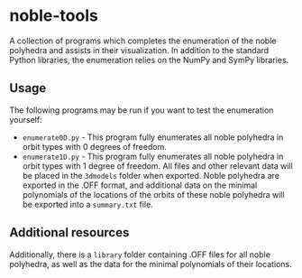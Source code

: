 # noble-tools
A collection of programs which completes the enumeration of the noble polyhedra and assists in their visualization. In addition to the standard Python libraries, the enumeration relies on the NumPy and SymPy libraries.

## Usage
The following programs may be run if you want to test the enumeration yourself:
* `enumerate0D.py` - This program fully enumerates all noble polyhedra in orbit types with 0 degrees of freedom.
* `enumerate1D.py` - This program fully enumerates all noble polyhedra in orbit types with 1 degree of freedom.
All files and other relevant data will be placed in the `3dmodels` folder when exported. Noble polyhedra are exported in the .OFF format, and additional data on the minimal polynomials of the locations of the orbits of these noble polyhedra will be exported into a `summary.txt` file.

## Additional resources
Additionally, there is a `library` folder containing .OFF files for all noble polyhedra, as well as the data for the minimal polynomials of their locations.

